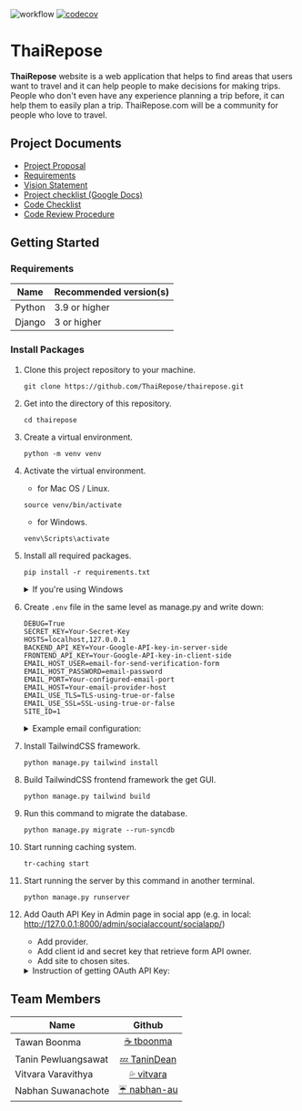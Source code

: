 ![workflow](https://github.com/ThaiRepose/thairepose/actions/workflows/django.yml/badge.svg)
[![codecov](https://codecov.io/gh/ThaiRepose/thairepose/branch/beta/graph/badge.svg?token=uocBU8wW8W)](https://codecov.io/gh/ThaiRepose/thairepose)
# ThaiRepose
**ThaiRepose** website is a web application that helps to find areas that users want to travel and it can help people to make decisions for making trips. People who don't even have any experience planning a trip before, it can help them to easily plan a trip. ThaiRepose.com will be a community for people who love to travel.

## Project Documents
- [Project Proposal](https://docs.google.com/document/d/1mOMiqBmQl6vW7RYVQD6Gk-mEcFnmdsmku2gpTglZRmE)
- [Requirements](../../wiki/Requirements)    
- [Vision Statement](../../wiki/Vision%20Statement)    
- [Project checklist (Google Docs)](https://docs.google.com/document/d/12oLF6wH6xnCxpRtHZMbSnVHXy6lJ3YwSO2AbnYKVLAI/)    
- [Code Checklist](../../wiki/Code%20Checklist)    
- [Code Review Procedure](../../wiki/Code%20Review%20Procedure)

## Getting Started
### Requirements
|Name  | Recommended version(s)|   
|------|-----------------------|
|Python | 3.9 or higher |
|Django | 3 or higher |

### Install Packages
1. Clone this project repository to your machine.

    ```
    git clone https://github.com/ThaiRepose/thairepose.git
    ```
2. Get into the directory of this repository.

    ```
    cd thairepose
    ```
3. Create a virtual environment.

    ```
    python -m venv venv
    ```
4. Activate the virtual environment.

    - for Mac OS / Linux.   
    ```
    source venv/bin/activate
    ```
    - for Windows.   
    ```
    venv\Scripts\activate
    ```
5. Install all required packages.

    ```
    pip install -r requirements.txt
    ```
   <details>
    <summary>If you're using Windows</summary>
    Run this command to install caching system.

    ```
    pip install --editable src\caching\.
    ```
   </details>


6. Create `.env` file in the same level as manage.py and write down:

   ```
   DEBUG=True
   SECRET_KEY=Your-Secret-Key
   HOSTS=localhost,127.0.0.1
   BACKEND_API_KEY=Your-Google-API-key-in-server-side
   FRONTEND_API_KEY=Your-Google-API-key-in-client-side
   EMAIL_HOST_USER=email-for-send-verification-form 
   EMAIL_HOST_PASSWORD=email-password
   EMAIL_PORT=Your-configured-email-port
   EMAIL_HOST=Your-email-provider-host
   EMAIL_USE_TLS=TLS-using-true-or-false
   EMAIL_USE_SSL=SSL-using-true-or-false
   SITE_ID=1
   ```
   <details>
   <summary>Example email configuration:</summary>     
    
   - [Gmail](https://www.lifewire.com/what-are-the-gmail-smtp-settings-1170854)
   - [Outlook](https://getmailspring.com/setup/access-hotmail-com-via-imap-smtp)
   
     **Warning: If you use Gmail you have to adjust to less secure**
   </details>

7. Install TailwindCSS framework.

   ```
   python manage.py tailwind install
   ```
8. Build TailwindCSS frontend framework the get GUI.

   ```
   python manage.py tailwind build
   ```
9. Run this command to migrate the database.

    ```
    python manage.py migrate --run-syncdb
    ```
10. Start running caching system.
    ```
    tr-caching start
    ```
11. Start running the server by this command in another terminal.
    ```
    python manage.py runserver
    ```
12. Add Oauth API Key in Admin page in social app (e.g. in local: http://127.0.0.1:8000/admin/socialaccount/socialapp/) 
    - Add provider.
    - Add client id and secret key that retrieve form API owner.
    - Add site to chosen sites.

    <details>
    <summary>Instruction of getting OAuth API Key:</summary>     
    
    - [For all provider](https://django-allauth.readthedocs.io/en/latest/providers.html)    
    - [Another Example for Google](https://www.ibm.com/docs/en/app-connect/cloud?topic=gmail-connecting-google-application-by-providing-credentials-app-connect-use-basic-oauth)
    </details>


## Team Members
| Name | Github  |
|------|:-------:|
| Tawan Boonma | [☕️ tboonma](https://github.com/tboonma) |
| Tanin Pewluangsawat | [💤 TaninDean](https://github.com/TaninDean) |
| Vitvara Varavithya | [💦 vitvara](https://github.com/vitvara) |
| Nabhan Suwanachote | [ ☔ nabhan-au](https://github.com/nabhan-au) |

